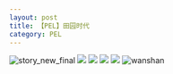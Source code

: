 ```yaml
---
layout: post
title: 【PEL】田园时代
category: PEL
---
```

![story_new_final](http://rzda7rj3c.hd-bkt.clouddn.com/img/story_new_final_0322.png)
![](http://rzdb2xp2h.hd-bkt.clouddn.com/img/pel-good-time-220605-4.jpg)
![](http://rzdb2xp2h.hd-bkt.clouddn.com/img/pel-good-time-220605-1.jpg)
![](http://rzdb2xp2h.hd-bkt.clouddn.com/img/pel-good-time-220605-2.jpg)
![](http://rzdb2xp2h.hd-bkt.clouddn.com/img/pel-good-time-220605-3.jpg)
![wanshan](http://rzda7rj3c.hd-bkt.clouddn.com/img/wanshan.png)





  




